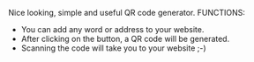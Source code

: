 Nice looking, simple and useful QR code generator.
FUNCTIONS:	
* You can add any word or address to your website. 
* After clicking on the button, a QR code will be generated.
* Scanning the code will take you to your website ;-)


 



